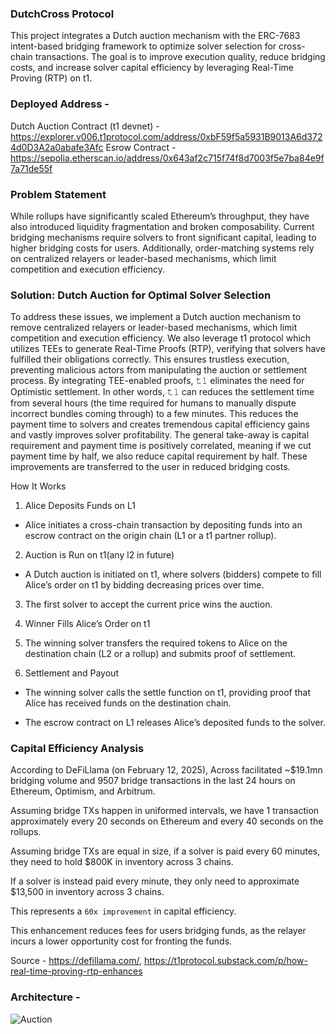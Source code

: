### DutchCross Protocol

This project integrates a Dutch auction mechanism with the ERC-7683 intent-based bridging framework to optimize solver selection for cross-chain transactions. The goal is to improve execution quality, reduce bridging costs, and increase solver capital efficiency by leveraging Real-Time Proving (RTP) on t1.

### Deployed Address - 

Dutch Auction Contract (t1 devnet) - https://explorer.v006.t1protocol.com/address/0xbF59f5a5931B9013A6d3724d0D3A2a0abafe3Afc
Esrow Contract - https://sepolia.etherscan.io/address/0x643af2c715f74f8d7003f5e7ba84e9f7a71de55f


### Problem Statement

While rollups have significantly scaled Ethereum’s throughput, they have also introduced liquidity fragmentation and broken composability. Current bridging mechanisms require solvers to front significant capital, leading to higher bridging costs for users. Additionally, order-matching systems rely on centralized relayers or leader-based mechanisms, which limit competition and execution efficiency.

### Solution: Dutch Auction for Optimal Solver Selection

To address these issues, we implement a Dutch auction mechanism to remove centralized relayers or leader-based mechanisms, which limit competition and execution efficiency. We also leverage t1 protocol which utilizes TEEs to generate Real-Time Proofs (RTP), verifying that solvers have fulfilled their obligations correctly. This ensures trustless execution, preventing malicious actors from manipulating the auction or settlement process. By integrating TEE-enabled proofs, 𝚝𝟷 eliminates the need for Optimistic settlement. In other words, 𝚝𝟷 can reduces the settlement time from several hours (the time required for humans to manually dispute incorrect bundles coming through) to a few minutes. This reduces the payment time to solvers and creates tremendous capital efficiency gains and vastly improves solver profitability. The general take-away is capital requirement and payment time is positively correlated, meaning if we cut payment time by half, we also reduce capital requirement by half. These improvements are transferred to the user in reduced bridging costs.

How It Works

1. Alice Deposits Funds on L1

- Alice initiates a cross-chain transaction by depositing funds into an escrow contract on the origin chain (L1 or a t1 partner rollup).

2. Auction is Run on t1(any l2 in future)

- A Dutch auction is initiated on t1, where solvers (bidders) compete to fill Alice’s order on t1 by bidding decreasing prices over time.

3. The first solver to accept the current price wins the auction.

4. Winner Fills Alice’s Order on t1

5. The winning solver transfers the required tokens to Alice on the destination chain (L2 or a rollup) and submits proof of settlement.

6. Settlement and Payout

- The winning solver calls the settle function on t1, providing proof that Alice has received funds on the destination chain.

- The escrow contract on L1 releases Alice’s deposited funds to the solver.

### Capital Efficiency Analysis

According to DeFiLlama (on February 12, 2025), Across facilitated ~$19.1mn bridging volume and 9507 bridge transactions in the last 24 hours on Ethereum, Optimism, and Arbitrum.

Assuming bridge TXs happen in uniformed intervals, we have 1 transaction approximately every 20 seconds on Ethereum and every 40 seconds on the rollups.

Assuming bridge TXs are equal in size, if a solver is paid every 60 minutes, they need to hold $800K in inventory across 3 chains.

If a solver is instead paid every minute, they only need to approximate $13,500 in inventory across 3 chains.

This represents a `60x improvement` in capital efficiency.

This enhancement reduces fees for users bridging funds, as the relayer incurs a lower opportunity cost for fronting the funds.

Source - https://defillama.com/, https://t1protocol.substack.com/p/how-real-time-proving-rtp-enhances

### Architecture - 

![Auction](https://github.com/user-attachments/assets/501203a4-d483-4dbe-939f-c633f2939b10)

